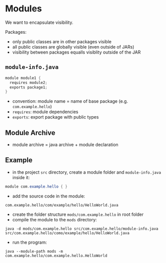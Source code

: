 # Modules
We want to encapsulate visibility.

Packages:
* only public classes are in other packages visible
* all public classes are globally visible (even outside of JARs)
* visibility between packages equalls visiblity outside of the JAR

## `module-info.java`
```java
module module1 {
  requires module2;
  exports package1;
}
```
* convention: module name = name of base package (e.g. `com.example.hello`)
* `requires`: module dependencies
* `exports`: export package with public types

## Module Archive
* module archive = java archive + module declaration

## Example
* in the project `src` directory, create a module folder and `module-info.java` inside it:
```java
module com.example.hello { }
```

* add the source code in the module:

`com.example.hello/com/example/hello/HelloWorld.java`

* create the folder structure `mods/com.example.hello` in root folder
* compile the module to the `mods` directory:
```shell
java -d mods/com.example.hello src/com.example.hello/module-info.java src/com.example.hello/como/example/hello/HelloWorld.java
```
* run the program:
```shell
java --module-path mods -m com.example.hello/com.example.hello.HelloWorld
```
